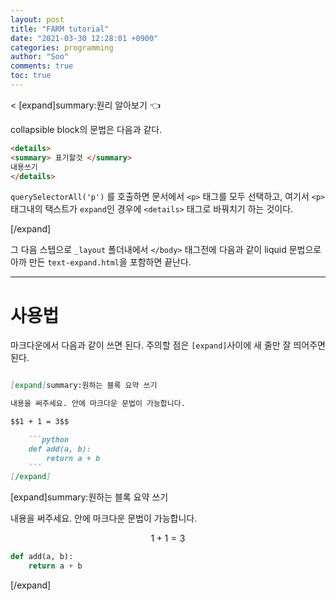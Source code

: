 ```yaml
---
layout: post
title: "FARM tutorial"
date: "2021-03-30 12:28:01 +0900"
categories: programming
author: "Soo"
comments: true
toc: true
---
```



<
[expand]summary:원리 알아보기 👈 

collapsible block의 문법은 다음과 같다.

```html
<details>
<summary> 표기할것 </summary>
내용쓰기
</details>
```

`querySelectorAll('p')` 를 호출하면 문서에서 `<p>` 태그를 모두 선택하고, 여기서 `<p>` 태그내의 택스트가 `expand`인 경우에 `<details>` 태그로 바꿔치기 하는 것이다.

[/expand]

그 다음 스텝으로 `_layout` 폴더내에서 `</body>` 태그전에 다음과 같이 liquid 문법으로 아까 만든 `text-expand.html`을 포함하면 끝난다.

---

# 사용법

마크다운에서 다음과 같이 쓰면 된다. 주의할 점은 `[expand]`사이에 새 줄만 잘 띄어주면 된다.

```markdown

[expand]summary:원하는 블록 요약 쓰기

내용을 써주세요. 안에 마크다운 문법이 가능합니다.

$$1 + 1 = 3$$

    ```python
    def add(a, b):
        return a + b
    ```
[/expand]

```

[expand]summary:원하는 블록 요약 쓰기

내용을 써주세요. 안에 마크다운 문법이 가능합니다.

$$1 + 1 = 3$$

```python
def add(a, b):
    return a + b
```

[/expand]
